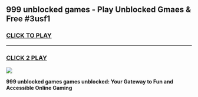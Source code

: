 
## 999 unblocked games - Play Unblocked Gmaes & Free #3usf1
<h3>
<a href="https://premium.freeplayer.one?title=999_unblocked_games&ref=03M">CLICK TO PLAY</a></h3>
<hr>

<h3>
<a href="https://premium.freeplayer.one?title=999_unblocked_games&ref=03M">CLICK 2 PLAY</a>
  
</h3>

<a href="https://premium.freeplayer.one?title=999_unblocked_games&ref=03M"><img src="https://clearcache.store/games.png"></a>


**999 unblocked games games unblocked: Your Gateway to Fun and Accessible Online Gaming**
